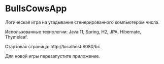 # BullsCowsApp
Логическая игра на угадывание сгенерированного компьютером числа.

Использованные технологии: Java 11, Spring,  H2, JPA, Hibernate, Thymeleaf.

Стартовая страница: http://localhost:8080/bc

Для новой игры перезапустите приложение.
